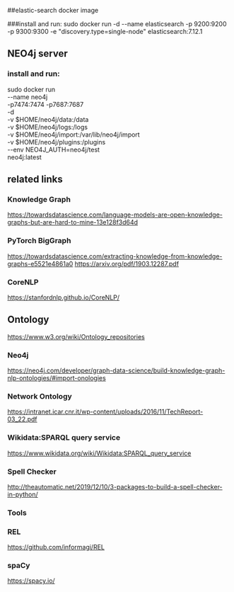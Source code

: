 ##elastic-search docker image

###install and run:
sudo docker run -d --name elasticsearch -p 9200:9200 -p 9300:9300 -e "discovery.type=single-node" elasticsearch:7.12.1

## NEO4j server

### install and run:
sudo docker run \
--name neo4j \
-p7474:7474 -p7687:7687 \
-d \
-v $HOME/neo4j/data:/data \
-v $HOME/neo4j/logs:/logs \
-v $HOME/neo4j/import:/var/lib/neo4j/import \
-v $HOME/neo4j/plugins:/plugins \
--env NEO4J_AUTH=neo4j/test \
neo4j:latest

## related links

### Knowledge Graph
https://towardsdatascience.com/language-models-are-open-knowledge-graphs-but-are-hard-to-mine-13e128f3d64d

### PyTorch BigGraph
https://towardsdatascience.com/extracting-knowledge-from-knowledge-graphs-e5521e4861a0
https://arxiv.org/pdf/1903.12287.pdf

### CoreNLP
https://stanfordnlp.github.io/CoreNLP/

## Ontology

https://www.w3.org/wiki/Ontology_repositories

### Neo4j 
https://neo4j.com/developer/graph-data-science/build-knowledge-graph-nlp-ontologies/#import-onologies

### Network Ontology
https://intranet.icar.cnr.it/wp-content/uploads/2016/11/TechReport-03_22.pdf

### Wikidata:SPARQL query service
https://www.wikidata.org/wiki/Wikidata:SPARQL_query_service

### Spell Checker
http://theautomatic.net/2019/12/10/3-packages-to-build-a-spell-checker-in-python/

### Tools

### REL
https://github.com/informagi/REL

### spaCy
https://spacy.io/


